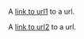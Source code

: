 A [link to url1][] to a url.

A [link to url2][] to a url.

[link to url1]: http://example.net
[link to url2]: http://example.net "title"

